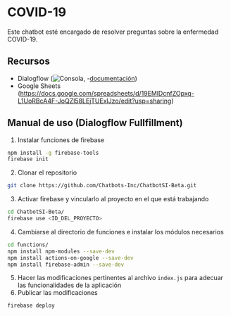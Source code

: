 # COVID-19

Este chatbot esté encargado de resolver preguntas sobre la enfermedad COVID-19.

## Recursos

- Dialogflow (![Consola](https://dialogflow.cloud.google.com/),
-[documentación](https://cloud.google.com/dialogflow/docs/))
- Google Sheets (https://docs.google.com/spreadsheets/d/19EMlDcnfZOpxq-L1UoRBcA4F-JoQZl58LEjTUExlJzo/edit?usp=sharing)

## Manual de uso (Dialogflow Fullfillment)

1. Instalar funciones de firebase
```bash
npm install -g firebase-tools
firebase init
```
2. Clonar el repositorio
```bash
git clone https://github.com/Chatbots-Inc/ChatbotSI-Beta.git
```
3. Activar firebase y vincularlo al proyecto en el que está trabajando
```bash
cd ChatbotSI-Beta/
firebase use <ID_DEL_PROYECTO>
```
4. Cambiarse al directorio de funciones e instalar los módulos necesarios
```bash
cd functions/
npm install npm-modules --save-dev
npm install actions-on-google --save-dev
npm install firebase-admin --save-dev
```
5. Hacer las modificaciones pertinentes al archivo `index.js` para adecuar las funcionalidades de la aplicación
6. Publicar las modificaciones
```bash
firebase deploy
```
